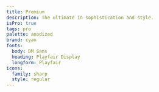 ```yaml
---
title: Premium
description: The ultimate in sophistication and style.
isPro: true
tags: pro
palette: anodized
brand: cyan
fonts:
  body: DM Sans
  heading: Playfair Display
  longform: Playfair
icons:
  family: sharp
  style: regular
---
```

